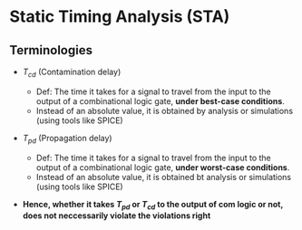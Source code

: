 # Static Timing Analysis (STA)

## Terminologies

* $T_{cd}$ (Contamination delay)

  * Def: The time it takes for a signal to travel from the input to the output of a combinational logic gate, **under best-case conditions**.
  * Instead of an absolute value, it is obtained by analysis or simulations (using tools like SPICE)

* $T_{pd}$ (Propagation delay)

  * Def: The time it takes for a signal to travel from the input to the output of a combinational logic gate, **under worst-case conditions**.
  * Instead of an absolute value, it is obtained bt analysis or simulations (using tools like SPICE)

* **Hence, whether it takes $T_{pd}$ or $T_{cd}$ to the output of com logic or not, does not neccessarily violate the violations right**